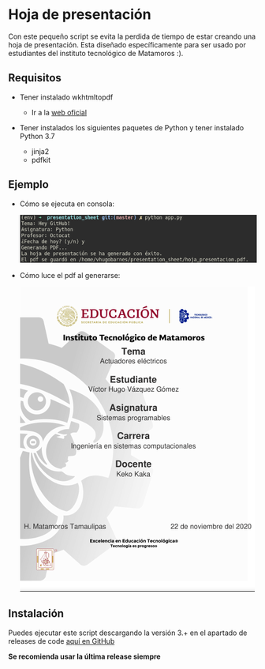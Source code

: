# Hoja de presentación

Con este pequeño script se evita la perdida de tiempo de estar creando una hoja de presentación. 
Esta diseñado específicamente para ser usado por estudiantes del instituto tecnológico de Matamoros :).

## Requisitos
- Tener instalado wkhtmltopdf

    - Ir a la [web oficial](https://wkhtmltopdf.org/downloads.html)
    
- Tener instalados los siguientes paquetes de Python y tener instalado Python 3.7

    - jinja2
    - pdfkit


## Ejemplo

- Cómo se ejecuta en consola:
         
     ![Ejecutandose en consola](use.png)
        
- Cómo luce el pdf al generarse:
        
     ![](output.png)
     
## Instalación

Puedes ejecutar este script descargando la versión 3.+ en el apartado de releases de code [aquí en GitHub](https://github.com/VHugoBarnes/presentation_sheet/releases)

**Se recomienda usar la última release siempre**
